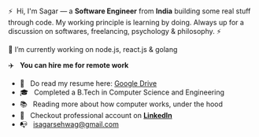 :zap: &nbsp;Hi, I'm Sagar — a **Software Engineer** from **India** building some real stuff through code. My working principle is learning by doing. Always up for a discussion on  softwares, freelancing, psychology & philosophy. :zap:

🔭 I’m currently working on node.js, react.js & golang

:airplane: &nbsp; **You can hire me for remote work**

- :briefcase: &nbsp; Do read my resume here: [Google Drive](https://drive.google.com/file/d/1geBOYVWzrJQNB_HCGXERw4gjuu9LEhrE/view?usp=sharing)
- :mortar_board: &nbsp; Completed a B.Tech in Computer Science and Engineering
- :books:  &nbsp; Reading more about how computer works, under the hood
- :tada: &nbsp; Checkout professional account on **[LinkedIn](https://linkedin.com/in/sagarsehwag)**
- :mailbox_with_no_mail: &nbsp; isagarsehwag@gmail.com
